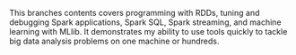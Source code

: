 This branches contents covers programming with RDDs, tuning and debugging Spark applications, Spark SQL, Spark streaming, and machine learning with MLlib. It demonstrates my ability to use tools quickly to tackle big data analysis problems on one machine or hundreds. 
